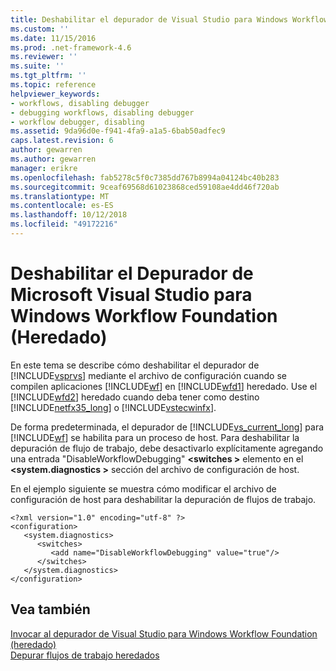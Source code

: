 ```yaml
---
title: Deshabilitar el depurador de Visual Studio para Windows Workflow Foundation (heredado) | Documentos de Microsoft
ms.custom: ''
ms.date: 11/15/2016
ms.prod: .net-framework-4.6
ms.reviewer: ''
ms.suite: ''
ms.tgt_pltfrm: ''
ms.topic: reference
helpviewer_keywords:
- workflows, disabling debugger
- debugging workflows, disabling debugger
- workflow debugger, disabling
ms.assetid: 9da96d0e-f941-4fa9-a1a5-6bab50adfec9
caps.latest.revision: 6
author: gewarren
ms.author: gewarren
manager: erikre
ms.openlocfilehash: fab5278c5f0c7385dd767b8994a04124bc40b283
ms.sourcegitcommit: 9ceaf69568d61023868ced59108ae4dd46f720ab
ms.translationtype: MT
ms.contentlocale: es-ES
ms.lasthandoff: 10/12/2018
ms.locfileid: "49172216"
---
```

# <a name="disabling-the-visual-studio-debugger-for-windows-workflow-foundation-legacy"></a>Deshabilitar el Depurador de Microsoft Visual Studio para Windows Workflow Foundation (Heredado)
En este tema se describe cómo deshabilitar el depurador de [!INCLUDE[vsprvs](../includes/vsprvs-md.md)] mediante el archivo de configuración cuando se compilen aplicaciones [!INCLUDE[wf](../includes/wf-md.md)] en [!INCLUDE[wfd1](../includes/wfd1-md.md)] heredado. Use el [!INCLUDE[wfd2](../includes/wfd2-md.md)] heredado cuando deba tener como destino [!INCLUDE[netfx35_long](../includes/netfx35-long-md.md)] o [!INCLUDE[vstecwinfx](../includes/vstecwinfx-md.md)].  
  
 De forma predeterminada, el depurador de [!INCLUDE[vs_current_long](../includes/vs-current-long-md.md)] para [!INCLUDE[wf](../includes/wf-md.md)] se habilita para un proceso de host. Para deshabilitar la depuración de flujo de trabajo, debe desactivarlo explícitamente agregando una entrada "DisableWorkflowDebugging"  **\<switches >** elemento en el  **\<system.diagnostics >** sección del archivo de configuración de host.  
  
 En el ejemplo siguiente se muestra cómo modificar el archivo de configuración de host para deshabilitar la depuración de flujos de trabajo.  
  
```  
<?xml version="1.0" encoding="utf-8" ?>  
<configuration>  
   <system.diagnostics>  
      <switches>  
         <add name="DisableWorkflowDebugging" value="true"/>  
      </switches>  
   </system.diagnostics>  
</configuration>  
```  
  
## <a name="see-also"></a>Vea también  
 [Invocar al depurador de Visual Studio para Windows Workflow Foundation (heredado)](../workflow-designer/invoking-the-visual-studio-debugger-for-windows-workflow-foundation-legacy.md)   
 [Depurar flujos de trabajo heredados](../workflow-designer/debugging-legacy-workflows.md)
